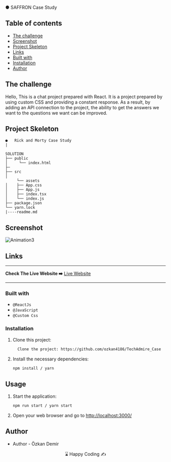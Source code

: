 
●	SAFFRON Case Study

## Table of contents

  - [The challenge](#the-challenge)
  - [Screenshot](#screenshot)
  - [Project Skeleton ](#project-skeleton)
  - [Links](#links)
  - [Built with](#built-with)
  - [Installation](#Installation)  
  - [Author](#author)

## The challenge
Hello, This is a chat project prepared with React. 
It is a project prepared by using custom CSS and providing a constant response.
As a result, by adding an API connection to the project, the ability to get the answers we want to the questions we want can be improved.

## Project Skeleton

```
●	Rick and Morty Case Study
|
     
SOLUTION
├── public
│     └── index.html
├─
├── src
│   
     └── assets
│    ├── App.css
│    ├── App.js
│    ├── index.tsx
│    └── index.js
├── package.json
└── yarn.lock
|----readme.md  
```
## Screenshot
<p align="left">

![Animation3](https://github.com/ozkan4186/SAFFRON-_CASE/assets/109352349/f8843f51-f258-46fa-ab40-6fed1a92092a)



</p>

## Links
<hr>
<b>Check The Live Website ➡️</b> <a href="https://main--helpful-praline-7fcea2.netlify.app/"> Live Website </a> 
<hr>

### Built with

- `@ReactJs`
- `@JavaScript`
- `@Custom Css`




### Installation

1. Clone this project:

   ```bash
     Clone the project: https://github.com/ozkan4186/TechAdmire_Case
   ```
2. Install the necessary dependencies:

   ```bash
   npm install / yarn
   ```
## Usage

1. Start the application:

   ```bash
   npm run start / yarn start
   ```
2. Open your web browser and go to [http://localhost:3000/](http://localhost:3000)

## Author

- Author - Özkan Demir

<center> &#8987; Happy Coding  &#9997; </center>










